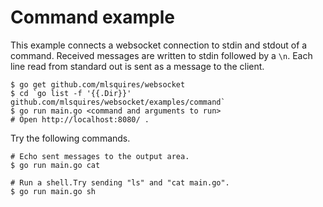 # Command example

This example connects a websocket connection to stdin and stdout of a command.
Received messages are written to stdin followed by a `\n`. Each line read from
standard out is sent as a message to the client.

    $ go get github.com/mlsquires/websocket
    $ cd `go list -f '{{.Dir}}' github.com/mlsquires/websocket/examples/command`
    $ go run main.go <command and arguments to run>
    # Open http://localhost:8080/ .

Try the following commands.

    # Echo sent messages to the output area.
    $ go run main.go cat

    # Run a shell.Try sending "ls" and "cat main.go".
    $ go run main.go sh

